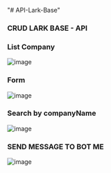 "# API-Lark-Base" 
### CRUD LARK BASE - API

### List Company
![image](https://github.com/user-attachments/assets/92304ef8-a58c-4ffc-a67f-824e835988bf)

### Form
![image](https://github.com/user-attachments/assets/a0098b5b-7cca-4a92-b396-beba9a066745)

### Search by companyName
![image](https://github.com/user-attachments/assets/80b941ef-42b2-4418-a026-09cb137a7607)

### SEND MESSAGE TO BOT ME
![image](https://github.com/user-attachments/assets/de74e35c-10c6-4487-956b-b19d5a631115)
